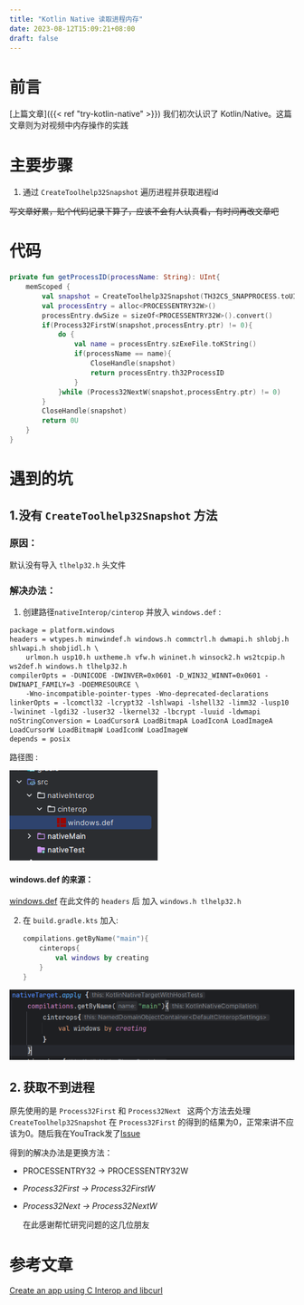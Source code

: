 ```yaml
---
title: "Kotlin Native 读取进程内存"
date: 2023-08-12T15:09:21+08:00
draft: false
---
```


# 前言

[上篇文章]({{< ref "try-kotlin-native" >}}) 我们初次认识了 Kotlin/Native。这篇文章则为对视频中内存操作的实践

# 主要步骤

1. 通过 `CreateToolhelp32Snapshot` 遍历进程并获取进程id

~~写文章好累，贴个代码记录下算了，应该不会有人认真看，有时间再改文章吧~~

# 代码

```kotlin
private fun getProcessID(processName: String): UInt{
    memScoped {
        val snapshot = CreateToolhelp32Snapshot(TH32CS_SNAPPROCESS.toUInt(),0U)
        val processEntry = alloc<PROCESSENTRY32W>()
        processEntry.dwSize = sizeOf<PROCESSENTRY32W>().convert()
        if(Process32FirstW(snapshot,processEntry.ptr) != 0){
            do {
                val name = processEntry.szExeFile.toKString()
                if(processName == name){
                    CloseHandle(snapshot)
                    return processEntry.th32ProcessID
                }
            }while (Process32NextW(snapshot,processEntry.ptr) != 0)
        }
        CloseHandle(snapshot)
        return 0U
    }
}
```

# 遇到的坑

## 1.没有 `CreateToolhelp32Snapshot` 方法

### 原因：

默认没有导入 `tlhelp32.h` 头文件

### 解决办法：

1. 创建路径`nativeInterop/cinterop` 并放入 `windows.def` :

```
package = platform.windows
headers = wtypes.h minwindef.h windows.h commctrl.h dwmapi.h shlobj.h shlwapi.h shobjidl.h \
    urlmon.h usp10.h uxtheme.h vfw.h wininet.h winsock2.h ws2tcpip.h ws2def.h windows.h tlhelp32.h
compilerOpts = -DUNICODE -DWINVER=0x0601 -D_WIN32_WINNT=0x0601 -DWINAPI_FAMILY=3 -DOEMRESOURCE \
    -Wno-incompatible-pointer-types -Wno-deprecated-declarations
linkerOpts = -lcomctl32 -lcrypt32 -lshlwapi -lshell32 -limm32 -lusp10 -lwininet -lgdi32 -luser32 -lkernel32 -lbcrypt -luuid -ldwmapi
noStringConversion = LoadCursorA LoadBitmapA LoadIconA LoadImageA LoadCursorW LoadBitmapW LoadIconW LoadImageW
depends = posix
```

路径图 :

![image-20230812153025075](./assets/image-20230812153025075.png)

#### windows.def 的来源：

[windows.def](https://github.com/JetBrains/kotlin/blob/master/kotlin-native/platformLibs/src/platform/mingw/windows.def) 在此文件的 `headers` 后 加入 `windows.h tlhelp32.h` 



2. 在 `build.gradle.kts` 加入:

   ```kotlin
   compilations.getByName("main"){
       cinterops{
           val windows by creating
       }
   }
   ```

![image-20230812153647319](./assets/image-20230812153647319.png)

## 2. 获取不到进程

原先使用的是 `Process32First` 和 `Process32Next ` 这两个方法去处理 `CreateToolhelp32Snapshot` 在 `Process32First` 的得到的结果为0，正常来讲不应该为0。随后我在YouTrack发了[Issue](https://youtrack.jetbrains.com/issue/KT-60477)

得到的解决办法是更换方法：

- PROCESSENTRY32 -> PROCESSENTRY32W

- *Process32First -> Process32FirstW*

- *Process32Next -> Process32NextW*

  在此感谢帮忙研究问题的这几位朋友

# 参考文章

[Create an app using C Interop and libcurl](https://kotlinlang.org/docs/native-app-with-c-and-libcurl.html)
